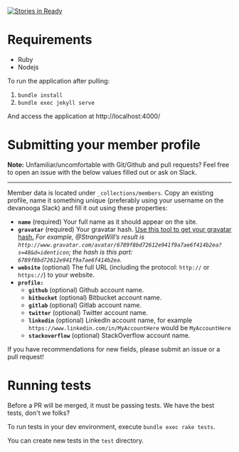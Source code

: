 [![Stories in Ready](https://badge.waffle.io/devanooga/devanooga.github.io.png?label=ready&title=Ready)](https://waffle.io/devanooga/devanooga.github.io)
# Requirements

* Ruby
* Nodejs

To run the application after pulling:

1. `bundle install`
2. `bundle exec jekyll serve`

And access the application at http://localhost:4000/

# Submitting your member profile

**Note:** Unfamiliar/uncomfortable with Git/Github and pull requests? Feel free to open an issue with the below values filled out or ask on Slack.

---

Member data is located under `_collections/members`. Copy an existing profile, name it something unique (preferably using your username on the devanooga Slack) and fill it out using these properties:

- **`name`** (required) Your full name as it should appear on the site.
- **`gravatar`** (required) Your gravatar hash. [Use this tool to get your gravatar hash.](http://aruljohn.com/gravatar/) _For example, @StrangeWill’s result is `http://www.gravatar.com/avatar/6789f8bd72612e941f9a7ae6f414b2ea?s=48&d=identicon`; the hash is this part: `6789f8bd72612e941f9a7ae6f414b2ea`._
- **`website`** (optional) The full URL (including the protocol: `http://` or `https://`) to your website.
- **`profile:`**
    - **`github`** (optional) Github account name.
    - **`bitbucket`** (optional) Bitbucket account name.
    - **`gitlab`** (optional) Gitlab account name.
    - **`twitter`** (optional) Twitter account name.
    - **`linkedin`** (optional) LinkedIn account name, for example `https://www.linkedin.com/in/MyAccountHere` would be `MyAccountHere`
    - **`stackoverflow`** (optional) StackOverflow account name.

If you have recommendations for new fields, please submit an issue or a pull request!

# Running tests

Before a PR will be merged, it must be passing tests. We have the best tests, don't we folks?

To run tests in your dev environment, execute `bundle exec rake tests`.

You can create new tests in the `test` directory.
